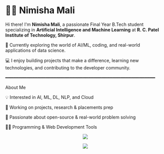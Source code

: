 # 👩‍💻 Nimisha Mali

Hi there! I'm **Nimisha Mali**, a passionate Final Year B.Tech student specializing in **Artificial Intelligence and Machine Learning** at **R. C. Patel Institute of Technology, Shirpur**.

🌱 Currently exploring the world of AI/ML, coding, and real-world applications of data science.

💻 I enjoy building projects that make a difference, learning new technologies, and contributing to the developer community.

  
━━━━━━━━━━━━━━━━━━━━━━━━━━━━━━━━━━━━━━━━━━━━━━━━━━━━━━━━




About Me


💡 Interested in AI, ML, DL, NLP, and Cloud

🚀 Working on projects, research & placements prep

🌱 Passionate about open-source & real-world problem solving



👨‍💻 Programming & Web Development Tools
<p align="center"> <img src="https://skillicons.dev/icons?i=c,java,python,html,css,javascript,react,nodejs,mysql,aws" /> </p>

<p align="center"> <img src="https://skillicons.dev/icons?i=git,github,vscode" /> </p>




